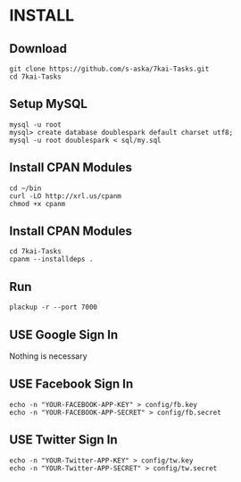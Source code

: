 # INSTALL

## Download
    git clone https://github.com/s-aska/7kai-Tasks.git
    cd 7kai-Tasks

## Setup MySQL
    mysql -u root
    mysql> create database doublespark default charset utf8;
    mysql -u root doublespark < sql/my.sql

## Install CPAN Modules
    cd ~/bin
    curl -LO http://xrl.us/cpanm
    chmod +x cpanm

## Install CPAN Modules
    cd 7kai-Tasks
    cpanm --installdeps .

## Run
    plackup -r --port 7000

## USE Google Sign In
Nothing is necessary

## USE Facebook Sign In
    echo -n "YOUR-FACEBOOK-APP-KEY" > config/fb.key
    echo -n "YOUR-FACEBOOK-APP-SECRET" > config/fb.secret

## USE Twitter Sign In
    echo -n "YOUR-Twitter-APP-KEY" > config/tw.key
    echo -n "YOUR-Twitter-APP-SECRET" > config/tw.secret
